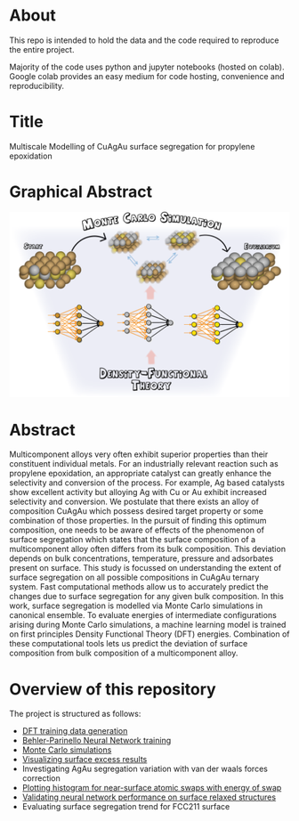 # About
This repo is intended to hold the data and the code required to reproduce the entire project.

Majority of the code uses python and jupyter notebooks (hosted on colab). Google colab provides an easy medium for code hosting, convenience and reproducibility.

# Title
Multiscale Modelling of CuAgAu surface segregation for propylene epoxidation

# Graphical Abstract


![Multiscale Modelling](https://github.com/gautamankitkumar/ankitgau-ms-report-data/blob/main/data/graphical-abstract.png)


# Abstract

Multicomponent alloys very often exhibit superior properties than their constituent individual metals. For an industrially relevant reaction such as propylene epoxidation, an appropriate catalyst can greatly enhance the selectivity and conversion of the process. For example, Ag based catalysts show excellent activity but alloying Ag with Cu or Au exhibit increased selectivity and conversion. We postulate that there exists an alloy of composition CuAgAu which possess desired target property or some combination of those properties. In the pursuit of finding this optimum composition, one needs to be aware of effects of the phenomenon of surface segregation which states that the surface composition of a multicomponent alloy often differs from its bulk composition. This deviation depends on bulk concentrations, temperature, pressure and adsorbates present on surface. This study is focussed on understanding the extent of surface segregation on all possible compositions in CuAgAu ternary system. Fast computational methods allow us to accurately predict the changes due to surface segregation for any given bulk composition. In this work, surface segregation is modelled via Monte Carlo simulations in canonical ensemble. To evaluate energies of intermediate configurations arising during Monte Carlo simulations, a machine learning model is trained on first principles Density Functional Theory (DFT) energies. Combination of these computational tools lets us predict the deviation of surface composition from bulk composition of a multicomponent alloy.

# Overview of this repository
The project is structured as follows:

- [DFT training data generation](https://github.com/gautamankitkumar/ankitgau-ms-report-data/blob/main/notebooks/generate-DFT-configs.ipynb)
- [Behler-Parinello Neural Network training](https://github.com/gautamankitkumar/ankitgau-ms-report-data/blob/main/notebooks/train-BPNN.ipynb)
- [Monte Carlo simulations](https://github.com/gautamankitkumar/ankitgau-ms-report-data/blob/main/notebooks/run-mc-simulation.ipynb)
- [Visualizing surface excess results](https://github.com/gautamankitkumar/ankitgau-ms-report-data/blob/main/notebooks/surface-excess.ipynb)
- Investigating AgAu segregation variation with van der waals forces correction
- [Plotting histogram for near-surface atomic swaps with energy of swap](https://github.com/gautamankitkumar/ankitgau-ms-report-data/blob/main/notebooks/swap-histogram.ipynb)
- [Validating neural network performance on surface relaxed structures](https://github.com/gautamankitkumar/ankitgau-ms-report-data/blob/main/notebooks/surface-relax.ipynb)
- Evaluating surface segregation trend for FCC211 surface

